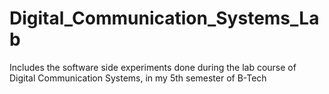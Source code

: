 # Digital_Communication_Systems_Lab
Includes the software side experiments done during the lab course of Digital Communication Systems, in my 5th semester of B-Tech
